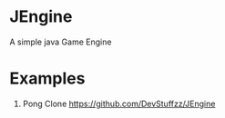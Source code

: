 # JEngine
A simple java Game Engine


# Examples

1. Pong Clone
https://github.com/DevStuffzz/JEngine

